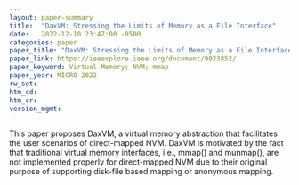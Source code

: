 ```yaml
---
layout: paper-summary
title:  "DaxVM: Stressing the Limits of Memory as a File Interface"
date:   2022-12-10 23:47:00 -0500
categories: paper
paper_title: "DaxVM: Stressing the Limits of Memory as a File Interface"
paper_link: https://ieeexplore.ieee.org/document/9923852/
paper_keyword: Virtual Memory; NVM; mmap
paper_year: MICRO 2022
rw_set:
htm_cd:
htm_cr:
version_mgmt:
---
```


This paper proposes DaxVM, a virtual memory abstraction that facilitates the user scenarios of direct-mapped NVM.
DaxVM is motivated by the fact that traditional virtual memory interfaces, i.e., mmap() and munmap(), are not 
implemented properly for direct-mapped NVM due to their original purpose of supporting disk-file based mapping 
or anonymous mapping. 

